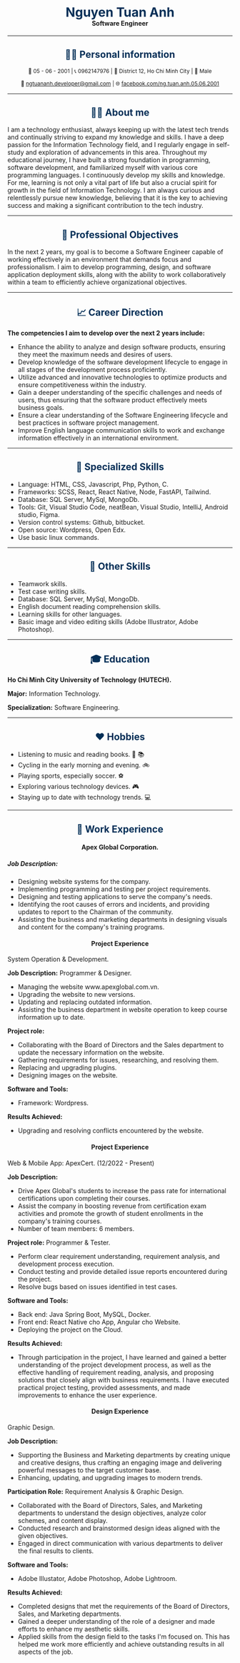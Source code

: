 <!-- <style>
.custom-hr {
    border: none;
    border-top: 3px solid #042F57;
    margin: 10px 0;
}
</style> -->

<!-- <div style="display: flex; align-items: flex-start; width: 100%;">
    <div style="width: 40%; margin-top: -14px">
        <h1 style="color: #042F57;">Nguyen Tuan Anh</h1>
        <h4 style="margin-top: -20px">Software Engineer</h4>
    </div>
    <div style="width: 60%; padding-left: 30px">
    <h4 style="color: #042F57; text-align: left">Personal information</h4>
    <div class="custom-hr"></div>
        <div style="display: flex; width: 100%;">
            <div style="width: 50%;">
            <p align="left" style="font-size: 12px; line-height: 1.3">🎂 05 - 06 - 2001</p>
            <p align="left" style="font-size: 12px; line-height: 1.3">📞  0962147976</p>
            <p align="left" style="font-size: 12px; line-height: 1.3">	🏡  District 12, Ho Chi Minh City</p>
            </div>
            <div style="width: 50%;">
            <p align="left" style="font-size: 12px; line-height: 1.3">👦 Male</p>
            <p align="left" style="font-size: 12px; line-height: 1.3">📧 <a href="mailto:ngtuananh.developer@gmail.com">ngtuananh.developer@gmail.com</a></p>
            <p align="left" style="font-size: 12px; line-height: 1.3">🌐 <a href="facebook.com/ng.tuan.anh.05.06.2001">Nguyễn Tuấn Anh</a></p>
            </div>
        </div>
    </div>
</div> -->

<h1 align="center" style="color: #042F57;">Nguyen Tuan Anh</h1>
<h4 align="center" style="margin-top: -20px">Software Engineer</h4>

---

<h2 align="center" style="color: #042F57; ">🙎‍♂️ Personal information</h2>
<p align="center" style="font-size: 12px; line-height: 1.3">🎂 05 - 06 - 2001 | 📞  0962147976 | 🏡  District 12, Ho Chi Minh City | 👨 Male</p> 
<p align="center" style="font-size: 12px; line-height: 1.3">📧 <a href="mailto:ngtuananh.developer@gmail.com">ngtuananh.developer@gmail.com</a> | 🌐 <a href="facebook.com/ng.tuan.anh.05.06.2001">facebook.com/ng.tuan.anh.05.06.2001</a></p>

---

<h2 align="center" style="color: #042F57; ">💁‍♂️ About me</h2>
<p>I am a technology enthusiast, always keeping up with the latest tech trends and continually striving to expand my knowledge and skills. I have a deep passion for the Information Technology field, and I regularly engage in self-study and exploration of advancements in this area. Throughout my educational journey, I have built a strong foundation in programming, software development, and familiarized myself with various core programming languages. I continuously develop my skills and knowledge. For me, learning is not only a vital part of life but also a crucial spirit for growth in the field of Information Technology. I am always curious and relentlessly pursue new knowledge, believing that it is the key to achieving success and making a significant contribution to the tech industry.</p>

---

<h2 align="center" style="color: #042F57;">🎯 Professional Objectives</h2>

<p>In the next 2 years, my goal is to become a Software Engineer capable of working effectively in an environment that demands focus and professionalism. I aim to develop programming, design, and software application deployment skills, along with the ability to work collaboratively within a team to efficiently achieve organizational objectives.
</p>

---

<h2 align="center" style="color: #042F57;">📈 Career Direction</h2>
<p><strong>The competencies I aim to develop over the next 2 years include:</strong></p>
<ul>
    <li>Enhance the ability to analyze and design software products, ensuring they meet the maximum needs and desires of users.</li>
    <li>Develop knowledge of the software development lifecycle to engage in all stages of the development process proficiently.</li>
    <li>Utilize advanced and innovative technologies to optimize products and ensure competitiveness within the industry.</li>
    <li>Gain a deeper understanding of the specific challenges and needs of users, thus ensuring that the software product effectively meets business goals.</li>
    <li>Ensure a clear understanding of the Software Engineering lifecycle and best practices in software project management.</li>
    <li>Improve English language communication skills to work and exchange information effectively in an international environment.</li>
</ul>

---

<h2 align="center" style="color: #042F57;">📝 Specialized Skills</h2>

<ul>
    <li>Language: HTML, CSS, Javascript, Php, Python, C.</li>
    <li>Frameworks: SCSS, React, React Native, Node, FastAPI, Tailwind.</li>
    <li>Database: SQL Server, MySql, MongoDb.</li>
    <li>Tools: Git, Visual Studio Code, neatBean, Visual Studio, IntelliJ, Android studio, Figma.</li>
    <li>Version control systems: Github, bitbucket.</li>
    <li>Open source: Wordpress, Open Edx.</li>
    <li>Use basic linux commands.</li>
</ul>

---

<h2 align="center" style="color: #042F57;">📑 Other Skills</h2>

<ul>
    <li>Teamwork skills.</li>
    <li>Test case writing skills.</li>
    <li>Database: SQL Server, MySql, MongoDb.</li>
    <li>English document reading comprehension skills.</li>
    <li>Learning skills for other languages.</li>
    <li>Basic image and video editing skills (Adobe Illustrator, Adobe Photoshop).</li>
</ul>

---

<h2 align="center" style="color: #042F57;">🎓 Education</h2>
<p><strong>Ho Chi Minh City University of Technology (HUTECH).</strong></p>
<p><strong>Major:</strong> Information Technology.</p>
<p><strong>Specialization:</strong> Software Engineering.</p>

---

<h2 align="center" style="color: #042F57;">❤️ Hobbies</h2>

<ul>
    <li>Listening to music and reading books. 🎵 📚</li>
    <li>Cycling in the early morning and evening. 🚲</li>
    <li>Playing sports, especially soccer. ⚽</li>
    <li>Exploring various technology devices. 🎮</li>
    <li>Staying up to date with technology trends. 💻</li>
</ul>

---

<h2 align="center" style="color: #042F57;">💼 Work Experience</h2>
<h4 align="center">Apex Global Corporation.</h4>
<h5>Job Description:</h5>
<ul>
    <li>Designing website systems for the company.</li>
    <li>Implementing programming and testing per project requirements.</li>
    <li>Designing and testing applications to serve the company's needs.</li>
    <li>Identifying the root causes of errors and incidents, and providing updates to report to the Chairman of the community.</li>
    <li>Assisting the business and marketing departments in designing visuals and content for the company's training programs.</li>
</ul>

<h4 align="center">Project Experience</h4>

<p>System Operation & Development.</p>
<p><strong>Job Description:</strong> Programmer & Designer.</p>
<ul>
    <li>Managing the website www.apexglobal.com.vn.</li>
    <li>Upgrading the website to new versions.</li>
    <li>Updating and replacing outdated information.</li>
    <li>Assisting the business department in website operation to keep course information up to date.</li>
</ul>

<p><strong>Project role:</strong></p>
<ul>
    <li>Collaborating with the Board of Directors and the Sales department to update the necessary information on the website.</li>
    <li>Gathering requirements for issues, researching, and resolving them.</li>
    <li>Replacing and upgrading plugins.</li>
    <li>Designing images on the website.</li>
</ul>

<p><strong>Software and Tools:</strong></p>
<ul>
    <li>Framework: Wordpress.</li>
</ul>

<p><strong>Results Achieved:</strong></p>
<ul>
    <li>Upgrading and resolving conflicts encountered by the website.</li>
</ul>

<h4 align="center">Project Experience</h4>

<p>Web & Mobile App: ApexCert. (12/2022 - Present)</p>
<p><strong>Job Description:</strong></p>
<ul>
    <li>Drive Apex Global's students to increase the pass rate for international certifications upon completing their courses.</li>
    <li>Assist the company in boosting revenue from certification exam activities and promote the growth of student enrollments in the company's training courses.</li>
    <li>Number of team members: 6 members.</li>
</ul>

<p><strong>Project role:</strong> Programmer & Tester.</p>
<ul>
    <li>Perform clear requirement understanding, requirement analysis, and development process execution.</li>
    <li>Conduct testing and provide detailed issue reports encountered during the project.</li>
    <li>Resolve bugs based on issues identified in test cases.</li>
</ul>

<p><strong>Software and Tools:</strong></p>
<ul>
    <li>Back end: Java Spring Boot, MySQL, Docker.</li>
    <li>Front end: React Native cho App, Angular cho Website.</li>
    <li>Deploying the project on the Cloud.</li>
</ul>

<p><strong>Results Achieved:</strong></p>
<ul>
    <li>Through participation in the project, I have learned and gained a better understanding of the project development process, as well as the effective handling of requirement reading, analysis, and proposing solutions that closely align with business requirements. I have executed practical project testing, provided assessments, and made improvements to enhance the user experience.</li>
</ul>

<h4 align="center">Design Experience</h4>

<p>Graphic Design.</p>
<p><strong>Job Description:</strong></p>
<ul>
    <li>Supporting the Business and Marketing departments by creating unique and creative designs, thus crafting an engaging image and delivering powerful messages to the target customer base.</li>
    <li>Enhancing, updating, and upgrading images to modern trends.</li>
</ul>

<p><strong>Participation Role:</strong> Requirement Analysis & Graphic Design.</p>
<ul>
    <li>Collaborated with the Board of Directors, Sales, and Marketing departments to understand the design objectives, analyze color schemes, and content display.</li>
    <li>Conducted research and brainstormed design ideas aligned with the given objectives.</li>
    <li>Engaged in direct communication with various departments to deliver the final results to clients.</li>
</ul>

<p><strong>Software and Tools:</strong></p>
<ul>
    <li>Adobe Illustator, Adobe Photoshop, Adobe Lightroom.</li>
</ul>

<p><strong>Results Achieved:</strong></p>
<ul>
    <li>Completed designs that met the requirements of the Board of Directors, Sales, and Marketing departments.</li>
    <li>Gained a deeper understanding of the role of a designer and made efforts to enhance my aesthetic skills.</li>
    <li>Applied skills from the design field to the tasks I'm focused on. This has helped me work more efficiently and achieve outstanding results in all aspects of the job.</li>
</ul>
